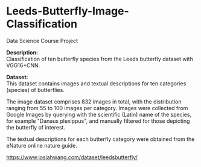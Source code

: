 # Leeds-Butterfly-Image-Classification
Data Science Course Project 

<b>Description:</b><br/>
Classification of ten butterfly species from the Leeds butterfly dataset with VGG16+CNN.

<b>Dataset:</b><br/>
This dataset contains images and textual descriptions for ten categories (species) of butterflies.

The image dataset comprises 832 images in total, with the distribution ranging from 55 to 100 images per category. Images were collected from Google Images by querying with the scientific (Latin) name of the species, for example "Danaus plexippus", and manually filtered for those depicting the butterfly of interest.

The textual descriptions for each butterfly category were obtained from the eNature online nature guide. 

https://www.josiahwang.com/dataset/leedsbutterfly/

